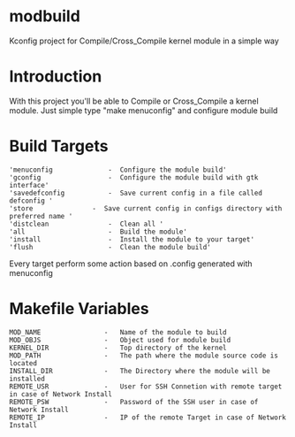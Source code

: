 # modbuild
Kconfig project for Compile/Cross_Compile kernel module in a simple way

# Introduction
With this project you'll be able to Compile or Cross_Compile a kernel module.
Just simple type "make menuconfig" and configure module build

# Build Targets
	
    'menuconfig              -  Configure the module build'
    'gconfig                 -  Configure the module build with gtk interface'
	'savedefconfig           -  Save current config in a file called defconfig '
	'store           	 -  Save current config in configs directory with preferred name '
	'distclean               -  Clean all '
	'all                     -  Build the module'
	'install                 -  Install the module to your target'
	'flush                   -  Clean the module build'

Every target perform some action based on .config generated with menuconfig

# Makefile Variables

    MOD_NAME                -   Name of the module to build
    MOD_OBJS                -   Object used for module build
    KERNEL_DIR              -   Top directory of the kernel
    MOD_PATH                -   The path where the module source code is located
    INSTALL_DIR             -   The Directory where the module will be installed
    REMOTE_USR              -   User for SSH Connetion with remote target in case of Network Install
    REMOTE_PSW              -   Password of the SSH user in case of Network Install
    REMOTE_IP               -   IP of the remote Target in case of Network Install

    
